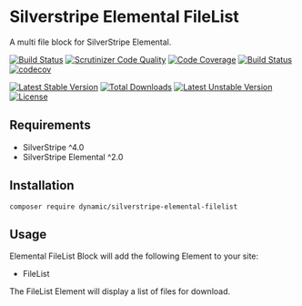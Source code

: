 # Silverstripe Elemental FileList

A multi file block for SilverStripe Elemental.

[![Build Status](https://travis-ci.org/dynamic/silverstripe-elemental-filelist.svg?branch=master)](https://travis-ci.org/dynamic/silverstripe-elemental-filelist)
[![Scrutinizer Code Quality](https://scrutinizer-ci.com/g/dynamic/silverstripe-elemental-filelist/badges/quality-score.png?b=master)](https://scrutinizer-ci.com/g/dynamic/silverstripe-elemental-filelist/?branch=master)
[![Code Coverage](https://scrutinizer-ci.com/g/dynamic/silverstripe-elemental-filelist/badges/coverage.png?b=master)](https://scrutinizer-ci.com/g/dynamic/silverstripe-elemental-filelist/?branch=master)
[![Build Status](https://scrutinizer-ci.com/g/dynamic/silverstripe-elemental-filelist/badges/build.png?b=master)](https://scrutinizer-ci.com/g/dynamic/silverstripe-elemental-filelist/build-status/master)
[![codecov](https://codecov.io/gh/dynamic/silverstripe-elemental-filelist/branch/master/graph/badge.svg)](https://codecov.io/gh/dynamic/silverstripe-elemental-filelist)

[![Latest Stable Version](https://poser.pugx.org/dynamic/silverstripe-elemental-filelist/v/stable)](https://packagist.org/packages/dynamic/silverstripe-elemental-filelist)
[![Total Downloads](https://poser.pugx.org/dynamic/silverstripe-elemental-filelist/downloads)](https://packagist.org/packages/dynamic/silverstripe-elemental-filelist)
[![Latest Unstable Version](https://poser.pugx.org/dynamic/silverstripe-elemental-filelist/v/unstable)](https://packagist.org/packages/dynamic/silverstripe-elemental-filelist)
[![License](https://poser.pugx.org/dynamic/silverstripe-elemental-filelist/license)](https://packagist.org/packages/dynamic/silverstripe-elemental-filelist)

## Requirements

- SilverStripe ^4.0
- SilverStripe Elemental ^2.0

## Installation

`composer require dynamic/silverstripe-elemental-filelist`

## Usage

Elemental FileList Block will add the following Element to your site:

* FileList

The FileList Element will display a list of files for download. 

